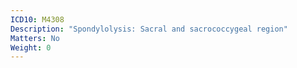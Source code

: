 ```yaml
---
ICD10: M4308
Description: "Spondylolysis: Sacral and sacrococcygeal region"
Matters: No
Weight: 0
---
```


